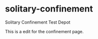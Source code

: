 solitary-confinement
====================

Solitary Confinement Test Depot

This is a edit for the confinement page.
